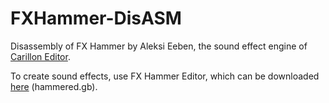 # FXHammer-DisASM
Disassembly of FX Hammer by Aleksi Eeben, the sound effect engine of [Carillon Editor](https://www.pouet.net/prod.php?which=17337).

To create sound effects, use FX Hammer Editor, which can be downloaded [here](http://devnet.sonicgamesdimension.net/Mirror/fxhammer.zip) (hammered.gb).
